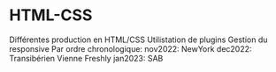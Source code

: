 # HTML-CSS

Différentes production en HTML/CSS
Utilistation de plugins
Gestion du responsive
Par ordre chronologique:
  nov2022: NewYork
  dec2022: 
    Transibérien
    Vienne
    Freshly
  jan2023:
    SAB
